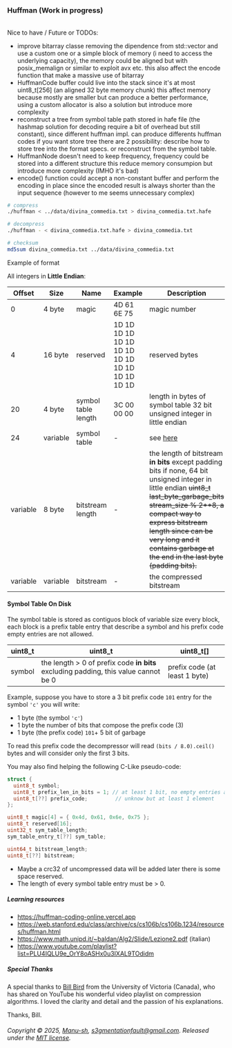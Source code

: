 ### Huffman (Work in progress)
###### 

Nice to have / Future or TODOs:
- improve bitarray classe removing the dipendence from std::vector and use a custom one or a simple block of memory (i need to access the underlying capacity), the memory could be aligned but with posix_memalign or similar to exploit avx etc. this also affect the encode function that make a massive use of bitarray
- HuffmanCode buffer could live into the stack since it's at most uint8_t[256] (an aligned 32 byte memory chunk) this affect memory because mostly are smaller but can produce a better performance, using a custom allocator is also a solution but introduce more complexity
- reconstruct a tree from symbol table path stored in hafe file (the hashmap solution for decoding require a bit of overhead but still constant), since different huffman impl. can produce differents huffman codes if you want store tree there are 2 possibility: describe how to store tree into the format specs. or reconstruct from the symbol table.
- HuffmanNode doesn't need to keep frequency, frequency could be stored into a different structure this reduce memory consumpion but introduce more complexity (IMHO it's bad)
- encode() function could accept a non-constant buffer and perform the encoding in place since the encoded result is always shorter than the input sequence (however to me seems unnecessary complex)


```bash
# compress
./huffman < ../data/divina_commedia.txt > divina_commedia.txt.hafe

# decompress
./huffman - < divina_commedia.txt.hafe > divina_commedia.txt

# checksum
md5sum divina_commedia.txt ../data/divina_commedia.txt
```

Example of format

All integers in **Little Endian**:


| Offset   | Size       |  Name              | Example                                         | Description |
-----------|------------|--------------------|-------------------------------------------------|-------------|
| 0        | 4 byte     | magic              | 4D 61 6E 75                                     | magic number |
| 4        | 16 byte    | reserved           | 1D 1D 1D 1D 1D 1D 1D 1D 1D 1D 1D 1D 1D 1D 1D 1D | reserved bytes |
| 20       | 4 byte    | symbol table length | 3C 00 00 00                                     | length in bytes of symbol table 32 bit unsigned integer in little endian |
| 24       | variable  | symbol table        | -                                               | see [here](#symbol-table-on-disk) |
| variable | 8 byte    | bitstream length    | -                                               | the length of bitstream **in bits** except padding bits if none, 64 bit unsigned integer in little endian ~~uint8_t last_byte_garbage_bits stream_size % 2**8, a compact way to express bitstream length since can be very long and it contains garbage at the end in the last byte (padding bits).~~ |
| variable | variable  | bitstream           | -                                               | the compressed bitstream |


#### Symbol Table On Disk
The symbol table is stored as contiguos block of variable size every block, each block is a prefix table entry that describe a symbol and his prefix code
empty entries are not allowed.

| uint8_t | uint8_t                                                                           | uint8_t[]                     |
----------|------------------------------------------------------------------------------------|-------------------------------
| symbol  | the length > 0 of prefix code **in bits** excluding padding, this value cannot be 0 | prefix code (at least 1 byte) |


Example, suppose you have to store a 3 bit prefix code `101` entry for the symbol `'c'` you will write:

- 1 byte (the symbol `'c'`)
- 1 byte the number of bits that compose the prefix code (3)
- 1 byte (the prefix code) `101`+ 5 bit of garbage

To read this prefix code the decompressor will read `(bits / 8.0).ceil()` bytes and will consider only the first 3 bits.

You may also find helping the following C-Like pseudo-code:

```c
struct {
  uint8_t symbol;
  uint8_t prefix_len_in_bits = 1; // at least 1 bit, no empty entries allowed
  uint8_t[??] prefix_code;         // unknow but at least 1 element
};

uint8_t magic[4] = { 0x4d, 0x61, 0x6e, 0x75 };
uint8_t reserved[16];
uint32_t sym_table_length;
sym_table_entry_t[??] sym_table;

uint64_t bitstream_length;
uint8_t[??] bitstream;
```



- Maybe a crc32 of uncompressed data will be added later there is some space reserved.
- The length of every symbol table entry must be > 0.


##### Learning resources
- https://huffman-coding-online.vercel.app
- https://web.stanford.edu/class/archive/cs/cs106b/cs106b.1234/resources/huffman.html
- https://www.math.unipd.it/~baldan/Alg2/Slide/Lezione2.pdf (italian)
- https://www.youtube.com/playlist?list=PLU4IQLU9e_OrY8oASHx0u3IXAL9TOdidm

##### Special Thanks

A special thanks to [Bill Bird](https://github.com/billbird) from the University of Victoria (Canada), 
who has shared on YouTube his wonderful video playlist on compression algorithms.
I loved the clarity and detail and the passion of his explanations. 

Thanks, Bill.


###### Copyright © 2025, [Manu-sh](https://github.com/Manu-sh), s3gmentationfault@gmail.com. Released under the [MIT license](LICENSE).
